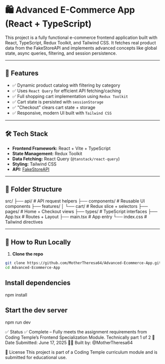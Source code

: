 # 🛍️ Advanced E-Commerce App (React + TypeScript)

This project is a fully functional e-commerce frontend application built with React, TypeScript, Redux Toolkit, and Tailwind CSS. It fetches real product data from the FakeStoreAPI and implements advanced concepts like global state, async queries, filtering, and session persistence.

---

## 🚀 Features

- ✅ Dynamic product catalog with filtering by category
- ✅ Uses `React Query` for efficient API fetching/caching
- ✅ Full shopping cart implementation using `Redux Toolkit`
- ✅ Cart state is persisted with `sessionStorage`
- ✅ "Checkout" clears cart state + storage
- ✅ Responsive, modern UI built with `Tailwind CSS`

---

## 🛠️ Tech Stack

- **Frontend Framework:** React + Vite + TypeScript
- **State Management:** Redux Toolkit
- **Data Fetching:** React Query (`@tanstack/react-query`)
- **Styling:** Tailwind CSS
- **API:** [FakeStoreAPI](https://fakestoreapi.com/)

---

## 📁 Folder Structure

src/
├── api/ # API request helpers
├── components/ # Reusable UI components
├── features/
│ └── cart/ # Redux slice + selectors
├── pages/ # Home + Checkout views
├── types/ # TypeScript interfaces
├── App.tsx # Routes + Layout
├── main.tsx # App entry
└── index.css # Tailwind directives


---

## 🧪 How to Run Locally

1. **Clone the repo**

```bash
git clone https://github.com/MotherTheresa64/Advanced-Ecommerce-App.git
cd Advanced-Ecommerce-App
```
## Install dependencies
npm install

## Start the dev server
npm run dev

✅ Status
✅ Complete – Fully meets the assignment requirements from Coding Temple’s Frontend Specialization Module. Technically part 1 of 2
📅 Date Submitted: June 17, 2025
🧑‍💻 Built by: @MotherTheresa64

📝 License
This project is part of a Coding Temple curriculum module and is submitted for educational use.